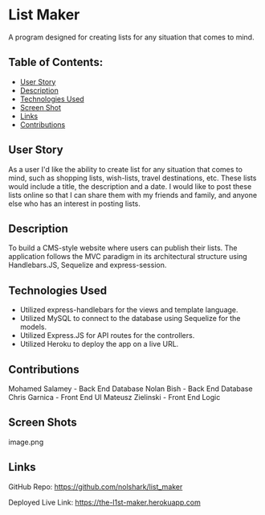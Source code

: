 # List Maker
A program designed for creating lists for any situation that comes to mind. 

## Table of Contents: 
* [User Story](#User_Story)
* [Description](#Description)
* [Technologies Used](#Technologies_Used)
* [Screen Shot](#Screen_Shot)
* [Links](#Links)
* [Contributions](#Contributions)

## User Story
As a user I'd like the ability to create list for any situation that comes to mind, such as shopping lists, wish-lists, travel destinations, etc. These lists would include a title, the description and a date. I would like to post these lists online so that I can share them with my friends and family, and anyone else who has an interest in posting lists. 

## Description
To build a CMS-style website where users can publish their lists. The application follows the MVC paradigm in its architectural structure using Handlebars.JS, Sequelize and express-session. 

## Technologies Used 
* Utilized express-handlebars for the views and template language. 
* Utilized MySQL to connect to the database using Sequelize for the models. 
* Utilized Express.JS for API routes for the controllers.    
* Utilized Heroku to deploy the app on a live URL.    

## Contributions
Mohamed Salamey - Back End Database
Nolan Bish - Back End Database
Chris Garnica - Front End UI
Mateusz Zielinski - Front End Logic

## Screen Shots

image.png
 
## Links

GitHub Repo: https://github.com/nolshark/list_maker

Deployed Live Link: https://the-l1st-maker.herokuapp.com
